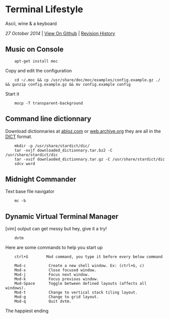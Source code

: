 <h1 class="header">Terminal Lifestyle</h1>

Ascii, wine & a keyboard

*27 October 2014* | [View On Github](https://github.com/sevaivanov/kedfilms/blob/master/frontend/static/frontend/md/quick-tips/terminal-lifestyle.md#terminal-lifestyle) | [Revision History](https://github.com/sevaivanov/kedfilms/commits/master/frontend/static/frontend/md/quick-tips/terminal-lifestyle.md)

## Music on Console

        apt-get install moc
        
Copy and edit the configuration

        cd ~/.moc && cp /usr/share/doc/moc/examples/config.example.gz ./ && gunzip config.example.gz && mv config.example config

Start it

        mocp -T transparent-background


## Command line dictionnary

Download dictionnaries at [abloz.com](http://abloz.com/huzheng/stardict-dic/) or [web.archive.org](https://web.archive.org/web/20140917131745/http://abloz.com/huzheng/stardict-dic/dict.org/) they are all in the [DICT](https://en.wikipedia.org/wiki/DICT) format.

        mkdir -p /usr/share/stardict/dic/
        tar -xvjf downloaded_dictionnary.tar.bz2 -C /usr/share/stardict/dic
        tar -xvzf downlaoded_dictionnary.tar.gz -C /usr/share/stardict/dic
        sdcv word


## Midnight Commander
Text base file navigator

        mc -b


## Dynamic Virtual Terminal Manager

[vim] output can get messy but hey, give it a try!

        dvtm

Here are some commands to help you start up

        ctrl+G        Mod command, you type it before every below command

        Mod-c          Create a new shell window. Ex: (ctrl+G, c)
        Mod-x          Close focused window.
        Mod-j          Focus next window.
        Mod-k          Focus previous window.
        Mod-Space      Toggle between defined layouts (affects all windows).
        Mod-t          Change to vertical stack tiling layout.
        Mod-g          Change to grid layout.
        Mod-q          Quit dvtm.

<p class="footer">The happiest ending</p>
